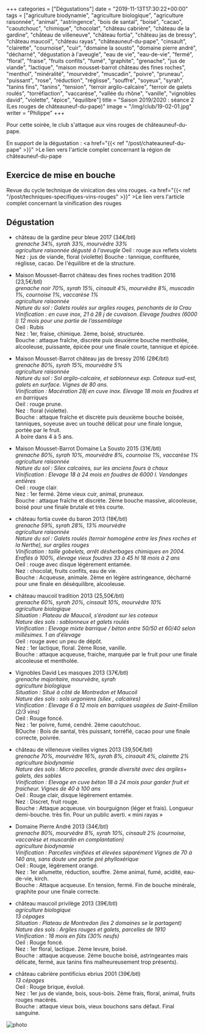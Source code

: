 +++
categories = ["Dégustations"]
date = "2019-11-13T17:30:22+00:00"
tags = ["agriculture biodynamie", "agriculture biologique", "agriculture raisonnée", "animal", "astringence", "bois de santal", "boisé", "cacao", "caoutchouc", "chimique", "chocolat", "château cabrière", "château de la gardine", "château de villeneuve", "château fortia", "château jas de bressy", "château maucoil", "château rayas", "châteauneuf-du-pape", "cinsault", "clairette", "cournoise", "cuir", "domaine la sousto", "domaine pierre andré", "décharné", "dégustation à l'aveugle", "eau de vie", "eau-de-vie", "fermé", "floral", "fraise", "fruits confits", "fumé", "graphite", "grenache", "jus de viande", "lactique", "maison mousset-barrot château des fines roches", "menthol", "minéralité", "mourvèdre", "muscadin", "poivre", "pruneau", "puissant", "rose", "réduction", "réglisse", "souffre", "soyeux", "syrah", "tanins fins", "tanins", "tension", "terroir argilo-calcaire", "terroir de galets roulés", "torréfiaction", "vaccarèse", "vallée du rhône", "vanille", "vignobles david", "violette", "épice", "équilibre"] 
title = "Saison 2019/2020 : séance 2 (Les rouges de châteauneuf-du-pape)"
image = "/img/club/19-02-01.jpg"
writer = "Philippe"
+++

Pour cette soirée, le club s'attaque aux vins rouges de châteauneuf-du-pape.

En support de la dégustation :  <a href="{{< ref "/post/chateauneuf-du-pape" >}}" >Le lien vers l'article complet concernant la région de châteauneuf-du-pape</a>

## Exercice de mise en bouche

Revue du cycle technique de vinication des vins rouges. <a href="{{< ref "/post/techniques-specifiques-vins-rouges" >}}" >Le lien vers l'article complet concernant la vinification des rouges</a>

## Dégustation

* château de la gardine peur bleue 2017 (34€/btl)  
_grenache 34%, syrah 33%, mourvèdre 33%_  
_agriculture raisonnée_
_dégusté à l'aveugle_
Oeil : rouge aux reflets violets  
Nez : jus de viande, floral (violette)
Bouche : tannique, confiturée, réglisse, cacao. De l'équilibre et de la structure.

* Maison Mousset-Barrot château des fines roches tradition 2016 (23,5€/btl)  
_grenache noir 70%, syrah 15%, cinsault 4%, mourvèdre 8%, muscadin 1%, cournoise 1%, vaccarèse 1%_  
_agriculture raisonnée_  
_Nature du sol : Galets roulés sur argiles rouges, penchants de la Crau_  
_Vinification : en cuve inox, 21 à 28 j de cuvaison. Elevage foudres (6000 l) 12 mois pour une partie de l’assemblage_  
Oeil : Rubis  
Nez : 1er, fraise, chimique. 2ème, boisé, structurée.  
Bouche : attaque fraîche, discrète puis deuxième bouche mentholée, alcooleuse, puissante, épicée pour une finale courte, tannique et épicée.

* Maison Mousset-Barrot château jas de bressy 2016 (28€/btl)  
_grenache 80%, syrah 15%, mourvèdre 5%_  
_agriculture raisonnée_  
_Nature du sol : Sol argilo-calcaire, et sablonneux exp. Coteaux sud-est, galets en surface. Vignes de 80 ans._  
_Vinification : Macération 28j en cuve inox. Elevage 18 mois en foudres et en barriques_  
Oeil : rouge prune.  
Nez : floral (violette).  
Bouche : attaque fraîche et discrète puis deuxième bouche boisée, tanniques, soyeuse avec un touché délicat pour une finale longue, portée par le fruit.  
A boire dans 4 à 5 ans.

* Maison Mousset-Barrot Domaine La Sousto 2015 (31€/btl)  <i class="fa fa-minus-circle"></i>  
_grenache 80%, syrah 10%, mourvèdre 8%, cournoise 1%, vaccarèse 1%_  
_agriculture raisonnée_  
_Nature du sol  : Silex calcaires, sur les anciens fours à chaux_  
_Vinification : Elevage 18 à 24 mois en foudres de 6000 l. Vendanges entières_  
Oeil : rouge clair.  
Nez : 1er fermé. 2ème vieux cuir, animal, pruneaux.  
Bouche : attaque fraîche et discrète. 2ème bouche massive, alcooleuse, boisé pour une finale brutale et très courte.

* château fortia cuvée du baron 2013 (18€/btl)  
_grenache 59%, syrah 28%, 13% mourvèdre_  
_agriculture raisonnée_  
_Nature du sol : Galets roulés (terroir homogène entre les fines roches et la Nerthe), sur argiles rouges_  
_Vinification : taille gobelets, arrêt désherbages chimiques en 2004.
Eraflés à 100%, élevage vieux foudres 33 à 45 hl 18 mois à 2 ans_  
Oeil : rouge avec disque légèrement entamée.  
Nez : chocolat, fruits confits, eau de vie.  
Bouche : Acqueuse, animale. 2ème en légère astringeance, décharné pour une finale en déséquilibre, alcooleuse.

* château maucoil tradition 2013 (25,50€/btl)  
_grenache 60%, syrah 20%, cinsault 10%, mourvèdre 10%_  
_agriculture biologique_  
_Situation : Plateau de Maucoil, s’érodant sur les coteaux_  
_Nature des sols : sablonneux et galets roulés_  
_Vinification : Elevage mixte barrique / béton entre 50/50 et 60/40 selon millésimes. 1 an d’élevage_  
Oeil : rouge avec un peu de dépôt.  
Nez : 1er lactique, floral. 2ème Rose, vanille.  
Bouche : attaque acqueuse, fraiche, marquée par le fruit pour une finale alcooleuse et mentholée.

* Vignobles David Les masques 2013 (37€/btl)  
_grenache majoritaire, mourvèdre, syrah_  
_agriculture biologique_  
_Situation : Situé à côté de Montredon et Maucoil_  
_Nature des sols : sols urgoniens (silex , calcaires)_  
_Vinification : Elevage 6 à 12 mois en barriques usagées de Saint-Emilion (2/3 vins)_  
Oeil : Rouge foncé.  
Nez : 1er poivre, fumé, cendré. 2ème caoutchouc.  
BOuche : Bois de santal, très puissant, torréfié, cacao pour une finale correcte, poivrée.

* château de villeneuve vieilles vignes 2013 (39,50€/btl)  
_grenache 70%, mourvèdre 16%, syrah 8%, cinsault 4%, clairette 2%_  
_agriculture biodynamie_  
_Nature des sols : Micro pacelles, grande diversité avec des argiles+ galets, des sables_  
_Vinification : Elevage en cuve béton 18 à 24 mois pour garder fruit et fraicheur. Vignes de 40 à 100 ans_  
Oeil : Rouge clair, disque légèrement entamée.  
Nez : Discret, fruit rouge.  
Bouche : Attaque acqueuse. vin bourguignon (léger et frais). Longueur demi-bouche. très fin. Pour un public averti. « mini rayas »

* Domaine Pierre André 2013 (34€/btl)  
_grenache 80%, mourvèdre 8%, syrah 10%, cinsault 2% (cournoise, vaccarèse et muscardin en complantation)_  
_agriculture biodynamie_  
_Vinification : Parcelles vinifiées et élevées séparément
Vignes de 70 à 140 ans, sans doute une partie pré phylloxérique_  
Oeil : Rouge, légèrement orangé.  
Nez : 1er allumette, réduction, souffre. 2ème animal, fumé, acidité, eau-de-vie, kirch.  
Bouche : Attaque acqueuse. En tension, fermé. Fin de bouche minérale, graphite pour une finale correcte.

* château maucoil privilège 2013 (39€/btl)  
_agriculture biologique_  
_13 cépages_  
_Situation : Plateau de Montredon (les 2 domaines se le partagent)_  
_Nature des sols : Argiles rouges et galets, parcelles de 1910_  
_Vinification : 18 mois en fûts (30% neufs)_  
Oeil : Rouge foncé.  
Nez : 1er floral, lactique. 2ème levure, boisé.  
Bouche : attaque acqueuse. 2ème bouche boisé, astringeantes mais délicate, fermé, aux tanins fins malheureusement trop présents).

* château cabrière pontificius ebrius 2001 (39€/btl)  
_13 cépages_  
Oeil : Rouge brique, évolué.  
Nez : 1er jus de viande, bois, sous-bois. 2ème frais, floral, animal, fruits rouges macérés.  
Bouche : attaque vieux bois, vieux bouchons sans défaut. Final sanguine.

![photo][1]

[1]: /img/club/19-02-01.jpg
